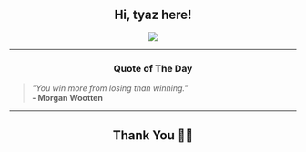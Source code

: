 <h2 align="center"> Hi, tyaz here!</h2>

<p align="center">
<a href="https://github.com/tyazx" alt="github streak"><img src="https://dvst-streak.herokuapp.com/?user=tyazx&theme=tokyonight&fire=DD472C"></a>
</p>

<hr>
<h3 align="center">Quote of The Day</h3>
<p align="center">
<blockquote>
<i>"You win more from losing than winning."</i>
<br>
<b>- Morgan Wootten</b>
</blockquote>
</p>


<hr>
<h2 align="center">Thank You 🙏🏼</h2>
